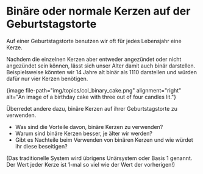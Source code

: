 # Binäre oder normale Kerzen auf der Geburtstagstorte

Auf einer Geburtstagstorte benutzen wir oft für jedes Lebensjahr eine Kerze.

Nachdem die einzelnen Kerzen aber entweder angezündet oder nicht angezündet sein können, lässt sich unser Alter damit auch binär darstellen. Beispielsweise könnten wir 14 Jahre alt binär als 1110 darstellen und würden dafür nur vier Kerzen benötigen.

{image file-path="img/topics/col_binary_cake.png" alignment="right" alt="An image of a birthday cake with three out of four candles lit."}

Überredet andere dazu, binäre Kerzen auf ihrer Geburtstagstorte zu verwenden.

- Was sind die Vorteile davon, binäre Kerzen zu verwenden?
- Warum sind binäre Kerzen besser, je älter wir werden?
- Gibt es Nachteile beim Verwenden von binären Kerzen und wie würdet ihr diese beseitigen?

(Das traditionelle System wird übrigens Unärsystem oder Basis 1 genannt. Der Wert jeder Kerze ist 1-mal so viel wie der Wert der vorherigen!)